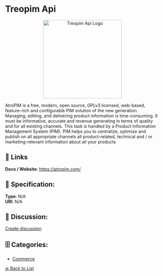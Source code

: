 # Treopim Api
<p align="center">
    <img width="256" src="https://raw.githubusercontent.com/apis-list/apis-list/main/apis/treopim-api/logo_256x256.png" alt="Treopim Api Logo"/>
</p>

AtroPIM is a free, modern, open source, GPLv3 licensed, web-based, feature-rich and configurable PIM solution of the new generation. Managing, editing, and delivering product information is time-consuming. It must be informative, accurate and revenue generating in terms of quality and for all existing channels.  This task is handled by a Product Information Management System (PIM). PIM helps you to centralize, optimize and publish on all appropriate channels all product-related, technical and / or marketing-relevant information about all your products

##  🔗 Links
**Docs / Website**: https://atropim.com/

## 🧬 Specification:
**Type**: N/A  
**URI**: N/A

## 💬 Discussion:
[Create discussion](https://github.com/apis-list/apis-list/discussions/new)

## 🗄️ Categories:
- [Commerce](https://github.com/apis-list/apis-list#commerce)




[🔙 Back to List](https://github.com/apis-list/apis-list)
